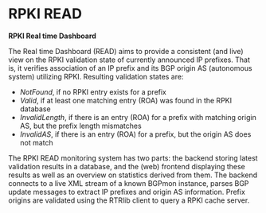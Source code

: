 # RPKI READ

__RPKI Real time Dashboard__

The Real time Dashboard (READ) aims to provide a consistent (and live) view on
the RPKI validation state of currently announced IP prefixes. That is, it
verifies association of an IP prefix and its BGP origin AS (autonomous system)
utilizing RPKI. Resulting validation states are:

* _NotFound_, if no RPKI entry exists for a prefix
* _Valid_, if at least one matching entry (ROA) was found in the RPKI database
* _InvalidLength_, if there is an entry (ROA) for a prefix with matching origin AS, but the prefix length mismatches
* _InvalidAS_, if there is an entry (ROA) for a prefix, but the origin AS does not match

The RPKI READ monitoring system has two parts: the backend storing latest
validation results in a database, and the (web) frontend displaying these
results as well as an overview on statistics derived from them.
The backend connects to a live XML stream of a known BGPmon instance, parses
BGP update messages to extract IP prefixes and origin AS information. Prefix
origins are validated using the RTRlib client to query a RPKI cache server.

